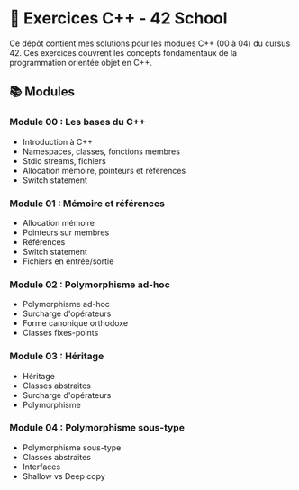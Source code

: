 # 🚀 Exercices C++ - 42 School

Ce dépôt contient mes solutions pour les modules C++ (00 à 04) du cursus 42. Ces exercices couvrent les concepts fondamentaux de la programmation orientée objet en C++.

## 📚 Modules

### Module 00 : Les bases du C++
- Introduction à C++
- Namespaces, classes, fonctions membres
- Stdio streams, fichiers
- Allocation mémoire, pointeurs et références
- Switch statement

### Module 01 : Mémoire et références
- Allocation mémoire
- Pointeurs sur membres
- Références
- Switch statement
- Fichiers en entrée/sortie

### Module 02 : Polymorphisme ad-hoc
- Polymorphisme ad-hoc
- Surcharge d'opérateurs
- Forme canonique orthodoxe
- Classes fixes-points

### Module 03 : Héritage
- Héritage
- Classes abstraites
- Surcharge d'opérateurs
- Polymorphisme

### Module 04 : Polymorphisme sous-type
- Polymorphisme sous-type
- Classes abstraites
- Interfaces
- Shallow vs Deep copy
